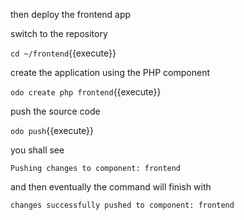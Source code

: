 then deploy the frontend app

switch to the repository

`cd ~/frontend`{{execute}}

create the application using the PHP component

`odo create php frontend`{{execute}}

push the source code

`odo push`{{execute}}

you shall see

```
Pushing changes to component: frontend
```

and then eventually the command will finish with

```
changes successfully pushed to component: frontend
```
